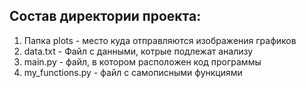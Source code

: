 ## Состав директории проекта:

  1. Папка plots - место куда отправляются изображения графиков 
  2. data.txt - Файл с данными, котрые подлежат анализу
  3. main.py - файл, в котором расположен код программы
  4. my_functions.py - файл с самописными функциями